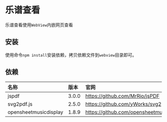 # 乐谱查看

乐谱查看使用`WebView`内嵌网页查看

## 安装

使用命令`npm install`安装依赖，拷贝依赖文件到`webview`目录即可。

## 依赖

|名称|版本|官网|
|:--|:--|:--|
|jspdf|3.0.0|https://github.com/MrRio/jsPDF|
|svg2pdf.js|2.5.0|https://github.com/yWorks/svg2pdf.js|
|opensheetmusicdisplay|1.8.9|https://github.com/opensheetmusicdisplay/opensheetmusicdisplay|
